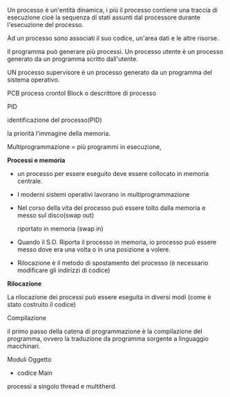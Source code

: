 Un processo è un'entità dinamica, i più il processo contiene una traccia di esecuzione cioè la sequenza di stati assunti dal processore durante l'esecuzione del processo.

Ad un processo sono associati il suo codice, un'area dati e le altre risorse.

Il programma può generare più processi. Un processo utente è un processo generato da un programma scritto dall'utente.

UN processo supervisore è un processo generato da un programma del sistema operativo.

PCB process crontol Block o descrittore di processo

PID

identificazione del processo(PID)

la priorità l'immagine della memoria.

  

Multiprogrammazione = più programmi in esecuzione,

**Processi e memoria**

- un processo per essere eseguito deve essere collocato in memoria centrale.
    
- I moderni sistemi operativi lavorano in multiprogrammazione
    
- Nel corso della vita del processo può essere tolto dalla memoria e messo sul disco(swap out)
    
    riportato in memoria (swap in)
    
- Quando il S.O. Riporta il processo in memoria, io processo può essere messo dove era una volta o in una posizione a volere.
    
- Rilocazione è il metodo di spostamento del processo (è necessario modificare gli indirizzi di codice)
    

**Rilocazione**

La rilocazione dei processi può essere eseguita in diversi modi (come è stato costruito il codice)

  

Compilazione

il primo passo della catena di programmazione è la compilazione del programma, ovvero la traduzione da programma sorgente a linguaggio macchinari.

Moduli Oggetto

- codice Main
    

  

processi a singolo thread e multitherd.